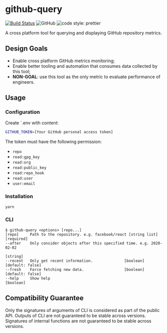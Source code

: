 # github-query

[![Build Status](https://github.com/SamChou19815/github-query/workflows/CI/badge.svg)](https://github.com/SamChou19815/github-query)
![GitHub](https://img.shields.io/github/license/SamChou19815/github-query.svg)
![code style: prettier](https://img.shields.io/badge/code_style-prettier-ff69b4.svg)

A cross platform tool for querying and displaying GitHub repository metrics.

## Design Goals

- Enable cross platform GitHub metrics monitoring;
- Enable better tooling and automation that consumes data collected by this tool;
- **NON-GOAL**: use this tool as the only metric to evaluate performance of engineers.

## Usage

### Configuration

Create `.env with content:

```bash
GITHUB_TOKEN=[Your GitHub personal access token]
```

The token must have the following permission:

- `repo`
- `read:gpg_key`
- `read:org`
- `read:public_key`
- `read:repo_hook`
- `read:user`
- `user:email`

### Installation

```bash
yarn
```

### CLI

```terminal
$ github-query <options> [repo...]
[repo]     Path to the repository. e.g. facebook/react [string list] [required]
--after    Only consider objects after this specified time. e.g. 2020-02-02
                                                                       [string]
--recent   Only get recent information.              [boolean] [default: false]
--fresh    Force fetching new data.                  [boolean] [default: false]
--help     Show help                                                  [boolean]
```

## Compatibility Guarantee

Only the signatures of arguments of CLI is considered as part of the public API.
Outputs of CLI are not guaranteed to be stable across versions.
Signatures of internal functions are not guaranteed to be stable across versions.
